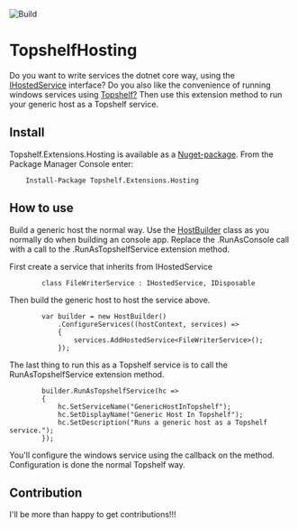 ![Build](https://github.com/erizet/TopshelfHosting/workflows/Build/badge.svg)
# TopshelfHosting
Do you want to write services the dotnet core way, using the [IHostedService](https://docs.microsoft.com/en-us/dotnet/api/microsoft.extensions.hosting.ihostedservice?view=aspnetcore-2.1) interface? Do you also like the convenience of running windows services using [Topshelf?](https://github.com/Topshelf/Topshelf)
Then use this extension method to run your generic host as a Topshelf service.

## Install
Topshelf.Extensions.Hosting is available as a [Nuget-package](https://www.nuget.org/packages/Topshelf.Extensions.Hosting). From the Package Manager Console enter:

        Install-Package Topshelf.Extensions.Hosting
        
## How to use
Build a generic host the normal way. Use the [HostBuilder](https://docs.microsoft.com/en-us/dotnet/api/microsoft.extensions.hosting.hostbuilder?view=aspnetcore-2.1) class as you normally do when building an console app. Replace the .RunAsConsole call with a call to the .RunAsTopshelfService extension method.

First create a service that inherits from IHostedService

            class FileWriterService : IHostedService, IDisposable

Then build the generic host to host the service above.

            var builder = new HostBuilder()
                .ConfigureServices((hostContext, services) =>
                {
                    services.AddHostedService<FileWriterService>();
                });

The last thing to run this as a Topshelf service is to call the RunAsTopshelfService extension method.

            builder.RunAsTopshelfService(hc =>
            {
                hc.SetServiceName("GenericHostInTopshelf");
                hc.SetDisplayName("Generic Host In Topshelf");
                hc.SetDescription("Runs a generic host as a Topshelf service.");
            });

You'll configure the windows service using the callback on the method. Configuration is done the normal Topshelf way.

## Contribution
I'll be more than happy to get contributions!!!
